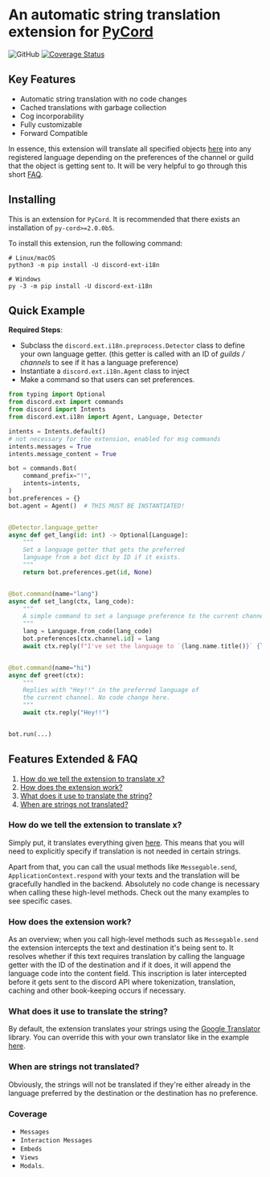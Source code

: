 # An automatic string translation extension for [PyCord](https://github.com/Pycord-Development/pycord)

![GitHub](https://img.shields.io/github/license/Rickaym/discord-ext-i18n)
[![Coverage Status](https://coveralls.io/repos/github/Rickaym/discord-ext-i18n/badge.svg?branch=master)](https://coveralls.io/github/Rickaym/discord-ext-i18n?branch=master)

## Key Features

- Automatic string translation with no code changes
- Cached translations with garbage collection
- Cog incorporability
- Fully customizable
- Forward Compatible

In essence, this extension will translate all
specified objects [here](#coverage) into any registered language
depending on the preferences of the channel or guild that the object
is getting sent to. It will be very helpful to go through this short [FAQ](#features-extended--faq).

## Installing

This is an extension for `PyCord`. It is recommended that there exists an installation of `py-cord>=2.0.0b5`.

To install this extension, run the following command:

```
# Linux/macOS
python3 -m pip install -U discord-ext-i18n

# Windows
py -3 -m pip install -U discord-ext-i18n
```

## Quick Example

**Required Steps**:
- Subclass the `discord.ext.i18n.preprocess.Detector` class to define your own language getter. (this getter is called with an ID of *guilds / channels* to see if it has a language preference)
- Instantiate a `discord.ext.i18n.Agent` class to inject
- Make a command so that users can set preferences.

```py
from typing import Optional
from discord.ext import commands
from discord import Intents
from discord.ext.i18n import Agent, Language, Detector

intents = Intents.default()
# not necessary for the extension, enabled for msg commands
intents.messages = True
intents.message_content = True

bot = commands.Bot(
    command_prefix="!",
    intents=intents,
)
bot.preferences = {}
bot.agent = Agent()  # THIS MUST BE INSTANTIATED!


@Detector.language_getter
async def get_lang(id: int) -> Optional[Language]:
    """
    Set a language getter that gets the preferred
    language from a bot dict by ID if it exists.
    """
    return bot.preferences.get(id, None)


@bot.command(name="lang")
async def set_lang(ctx, lang_code):
    """
    A simple command to set a language preference to the current channel.
    """
    lang = Language.from_code(lang_code)
    bot.preferences[ctx.channel.id] = lang
    await ctx.reply(f"I've set the language to `{lang.name.title()}` {lang.emoji}!")


@bot.command(name="hi")
async def greet(ctx):
    """
    Replies with "Hey!!" in the preferred language of
    the current channel. No code change here.
    """
    await ctx.reply("Hey!!")


bot.run(...)
```

## Features Extended & FAQ

1. [How do we tell the extension to translate x?](#how-do-we-tell-the-extension-to-translate-x)
2. [How does the extension work?](#how-does-the-extension-work)
3. [What does it use to translate the string?](#what-does-it-use-to-translate-the-string)
4. [When are strings not translated?](#when-are-strings-not-translated)

### How do we tell the extension to translate x?
Simply put, it translates everything given [here](#coverage). This means
that you will need to explicitly specify if translation is not needed in certain
strings.

Apart from that, you can call the usual methods like `Messegable.send`,
`ApplicationContext.respond` with your texts and the translation will be
gracefully handled in the backend. Absolutely
no code change is necessary when calling these high-level methods. Check out the many examples to see specific cases.

### How does the extension work?
As an overview; when you call high-level methods such as `Messegable.send`
the extension intercepts the text and destination it's being sent to. It resolves
whether if this text requires translation by calling the language getter with the
ID of the destination and if it does, it will append
the language code into the content field. This inscription is later intercepted
before it gets sent to the discord API where tokenization, translation, caching
and other book-keeping occurs if necessary.

### What does it use to translate the string?
By default, the extension translates your strings using the [Google Translator](https://pypi.org/project/googletrans/)
library. You can override this with your own translator like in the example
[here](./examples/modified_translator.py).


### When are strings not translated?
Obviously, the strings will not be translated if they're either already in
the language preferred by the destination or the destination has no preference.

### Coverage
- `Messages`
- `Interaction Messages`
- `Embeds`
- `Views`
- `Modals`.
